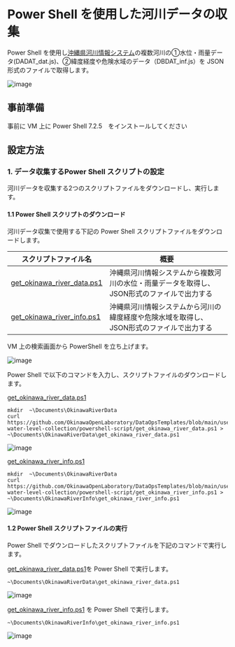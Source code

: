 # Power Shell を使用した河川データの収集

Power Shell を使用し[沖縄県河川情報システム](http://www.bousai.okinawa.jp/river/kasen/)の複数河川の①水位・雨量データ(DADAT_dat.js)、②緯度経度や危険水域のデータ（DBDAT_inf.js）を JSON 形式のファイルで取得します。

![image](https://user-images.githubusercontent.com/73327236/177265977-88a6210e-0175-4a5a-a0a3-15d6becff1da.png)

## 事前準備

事前に VM 上に Power Shell 7.2.5　をインストールしてください

## 設定方法

### 1. データ収集するPower Shell スクリプトの設定

河川データを収集する2つのスクリプトファイルをダウンロードし、実行します。

#### 1.1 Power Shell スクリプトのダウンロード

河川データ収集で使用する下記の Power Shell スクリプトファイルをダウンロードします。

| スクリプトファイル名 | 概要 |
| --- | --- |
| [get_okinawa_river_data.ps1](https://github.com/OkinawaOpenLaboratory/DataOpsTemplates/blob/main/usecases/river-water-level-collection/powershell-script/get_okinawa_river_data.ps1) | 沖縄県河川情報システムから複数河川の水位・雨量データを取得し、JSON形式のファイルで出力する |
| [get_okinawa_river_info.ps1](https://github.com/OkinawaOpenLaboratory/DataOpsTemplates/blob/main/usecases/river-water-level-collection/powershell-script/get_okinawa_river_info.ps1) | 沖縄県河川情報システムから河川の緯度経度や危険水域を取得し、JSON形式のファイルで出力する |

VM 上の検索画面から PowerShell を立ち上げます。

![image](https://user-images.githubusercontent.com/73327236/177271665-1fc76b91-a24a-4640-96f3-9b7c182b3f21.png)

Power Shell で以下のコマンドを入力し、スクリプトファイルのダウンロードします。

[get_okinawa_river_data.ps1](https://github.com/OkinawaOpenLaboratory/DataOpsTemplates/blob/main/usecases/river-water-level-collection/powershell-script/get_okinawa_river_data.ps1)

```
mkdir  ~\Documents\OkinawaRiverData
curl https://github.com/OkinawaOpenLaboratory/DataOpsTemplates/blob/main/usecases/river-water-level-collection/powershell-script/get_okinawa_river_data.ps1 > ~\Documents\OkinawaRiverData\get_okinawa_river_data.ps1
```

![image](https://user-images.githubusercontent.com/73327236/177278761-ba3065a4-2863-4c65-b38e-5b3dc3178c3a.png)

[get_okinawa_river_info.ps1](https://github.com/OkinawaOpenLaboratory/DataOpsTemplates/blob/main/usecases/river-water-level-collection/powershell-script/get_okinawa_river_info.ps1) 

```
mkdir  ~\Documents\OkinawaRiverData
curl https://github.com/OkinawaOpenLaboratory/DataOpsTemplates/blob/main/usecases/river-water-level-collection/powershell-script/get_okinawa_river_info.ps1 > ~\Documents\OkinawaRiverInfo\get_okinawa_river_info.ps1
```

![image](https://user-images.githubusercontent.com/73327236/177279363-2f8d322b-b0ee-4295-97a5-6f96027db483.png)

#### 1.2 Power Shell スクリプトファイルの実行

Power Shell でダウンロードしたスクリプトファイルを下記のコマンドで実行します。

[get_okinawa_river_data.ps1](https://github.com/OkinawaOpenLaboratory/DataOpsTemplates/blob/main/usecases/river-water-level-collection/powershell-script/get_okinawa_river_data.ps1)を Power Shell で実行します。

```
~\Documents\OkinawaRiverData\get_okinawa_river_data.ps1
```

![image](https://user-images.githubusercontent.com/73327236/177284290-5006996a-0011-483d-9c85-9c0a27073706.png)

[get_okinawa_river_info.ps1](https://github.com/OkinawaOpenLaboratory/DataOpsTemplates/blob/main/usecases/river-water-level-collection/powershell-script/get_okinawa_river_info.ps1) を Power Shell で実行します。

```
~\Documents\OkinawaRiverInfo\get_okinawa_river_info.ps1
```

![image](https://user-images.githubusercontent.com/73327236/177284893-792490fd-ce76-42a9-a4a0-be2b8e0f99aa.png)
